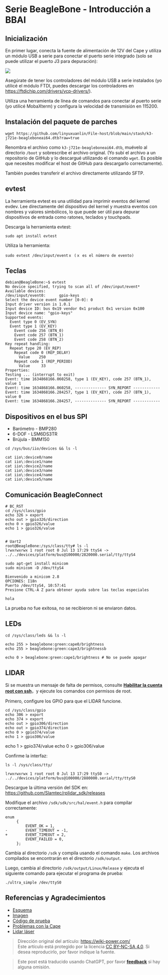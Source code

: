 # Serie BeagleBone - Introducción a BBAI

## Inicialización

En primer lugar, conecta la fuente de alimentación de 12V del Cape y utiliza un módulo USB a serie para conectar el puerto serie integrado (solo se puede utilizar el puerto J3 para depuración):

![](https://img.wiki-power.com/d/wiki-media/img/20211027164010.png)

Asegúrate de tener los controladores del módulo USB a serie instalados (yo utilicé el módulo FTDI, puedes descargar los controladores en <https://ftdichip.com/drivers/vcp-drivers/>).

Utiliza una herramienta de línea de comandos para conectar al puerto serie (yo utilicé MobaXterm) y configura la velocidad de transmisión en 115200.

## Instalación del paquete de parches

```shell
wget https://github.com/linyuxuanlin/File-host/blob/main/stash/k3-j721e-beagleboneai64.dtb?raw=true
```

Renombra el archivo como `k3-j721e-beagleboneai64.dtb`, muévelo al directorio `/boot` y sobrescribe el archivo original. (Yo subí el archivo a un repositorio de GitHub y lo descargué utilizando el comando `wget`. Es posible que necesites modificar el host de GitHub para descargarlo correctamente).

También puedes transferir el archivo directamente utilizando SFTP.

## evtest

La herramienta evtest es una utilidad para imprimir eventos del kernel evdev. Lee directamente del dispositivo del kernel y muestra eventos con nombres y valores simbólicos, lo que puede ser útil para depurar dispositivos de entrada como ratones, teclados y touchpads.

Descarga la herramienta evtest:

```shell
sudo apt install evtest
```

Utiliza la herramienta:

```shell
sudo evtest /dev/input/eventｘ (ｘ es el número de evento)
```

## Teclas

```shell
debian@BeagleBone:~$ evtest
No device specified, trying to scan all of /dev/input/event*
Available devices:
/dev/input/event0:      gpio-keys
Select the device event number [0-0]: 0
Input driver version is 1.0.1
Input device ID: bus 0x19 vendor 0x1 product 0x1 version 0x100
Input device name: "gpio-keys"
Supported events:
  Event type 0 (EV_SYN)
  Event type 1 (EV_KEY)
    Event code 256 (BTN_0)
    Event code 257 (BTN_1)
    Event code 258 (BTN_2)
Key repeat handling:
  Repeat type 20 (EV_REP)
    Repeat code 0 (REP_DELAY)
      Value    250
    Repeat code 1 (REP_PERIOD)
      Value     33
Properties:
Testing ... (interrupt to exit)
Event: time 1634868166.060258, type 1 (EV_KEY), code 257 (BTN_1), value 1
Event: time 1634868166.060258, -------------- SYN_REPORT ------------
Event: time 1634868166.284257, type 1 (EV_KEY), code 257 (BTN_1), value 0
Event: time 1634868166.284257, -------------- SYN_REPORT ------------
```

## Dispositivos en el bus SPI

- Barómetro - BMP280
- 6-DOF - LSM6DS3TR
- Brújula - BMM150

```shell
cd /sys/bus/iio/devices && ls -l

cat iio\:device0/name
cat iio\:device1/name
cat iio\:device2/name
cat iio\:device3/name
cat iio\:device4/name
cat iio\:device5/name
```

## Comunicación BeagleConnect

```shell
# BC_RST
cd /sys/class/gpio
echo 326 > export
echo out > gpio326/direction
echo 0 > gpio326/value
echo 1 > gpio326/value


# Uart2
root@BeagleBone:/sys/class/tty# ls -l
lrwxrwxrwx 1 root root 0 Jul 13 17:29 ttyS4 -> ../../devices/platform/bus@100000/2820000.serial/tty/ttyS4

sudo apt-get install minicom
sudo minicom -D /dev/ttyS4

Bienvenido a minicom 2.8
OPCIONES: I18n
Puerto /dev/ttyS4, 10:57:41
Presione CTRL-A Z para obtener ayuda sobre las teclas especiales

hola
```

La prueba no fue exitosa, no se recibieron ni se enviaron datos.

## LEDs

```shell
cd /sys/class/leds && ls -l

echo 255 > beaglebone:green:cape0/brightness
echo 255 > beaglebone:green:cape3/brightnessb

echo 0 > beaglebone:green:cape1/brightness # No se puede apagar
```

## LIDAR

Si se muestra un mensaje de falta de permisos, consulte [**Habilitar la cuenta root con ssh**](https://wiki-power.com/BeagleBone%E7%B3%BB%E5%88%97-%E5%9F%BA%E6%9C%AC%E5%8F%82%E6%95%B0%E4%B8%8E%E7%8E%AF%E5%A2%83%E9%85%8D%E7%BD%AE#%E5%90%AF%E7%94%A8-ssh-%E7%9A%84-root-%E5%B8%90%E6%88%B7)，y ejecute los comandos con permisos de root.

Primero, configure los GPIO para que el LIDAR funcione.

```shell
cd /sys/class/gpio
echo 306 > export
echo 374 > export
echo out > gpio306/direction
echo out > gpio374/direction
echo 0 > gpio374/value
echo 1 > gpio306/value
```

echo 1 > gpio374/value
echo 0 > gpio306/value

Confirme la interfaz:

```shell
ls -l /sys/class/tty/

lrwxrwxrwx 1 root root 0 Jul 13 17:29 ttyS0 -> ../../devices/platform/bus@100000/2880000.serial/tty/ttyS0
```

Descargue la última versión del SDK en: <https://github.com/Slamtec/rplidar_sdk/releases>

Modifique el archivo `/sdk/sdk/src/hal/event.h` para compilar correctamente:

```shell
enum
     {
         EVENT_OK = 1,
-        EVENT_TIMEOUT = -1,
+        EVENT_TIMEOUT = 2,
         EVENT_FAILED = 0,
     };
```


Cambia al directorio `/sdk` y compila usando el comando `make`. Los archivos compilados se encontrarán en el directorio `/sdk/output`.

Luego, cambia al directorio `/sdk/output/Linux/Release` y ejecuta el siguiente comando para ejecutar el programa de prueba:

```shell
./ultra_simple /dev/ttyS0
```

## Referencias y Agradecimientos

- [Esquema](file:///C:/Users/Power/Projects/Internship_at_Seeed/Projects/Robotics_Cape_Rev2/Reference/BeagleBone%20AI%20TDA4VM_SCH_V1.0_210805.pdf)
- [Imagen](https://rcn-ee.net/rootfs/debian-arm64/)
- [Código de prueba](https://gitee.com/gary87m/notes_seeed/blob/master/BBAI_Robotics%20Cape.md)
- [Problemas con la Cape](https://docs.qq.com/sheet/DU1BBZnNORlJhRG5w)
- [Lidar láser](https://github.com/Slamtec/rplidar_sdk)

> Dirección original del artículo: <https://wiki-power.com/>  
> Este artículo está protegido por la licencia [CC BY-NC-SA 4.0](https://creativecommons.org/licenses/by/4.0/deed.zh). Si desea reproducirlo, por favor indique la fuente.

> Este post está traducido usando ChatGPT, por favor [**feedback**](https://github.com/linyuxuanlin/Wiki_MkDocs/issues/new) si hay alguna omisión.